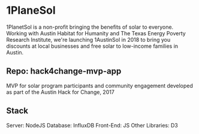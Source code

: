 # 1PlaneSol
  1PlanetSol is a non-profit bringing the benefits of solar to everyone.  Working with Austin Habitat for Humanity and The Texas Energy Poverty Research Institute, we're launching 1AustinSol in 2018 to bring you discounts at local businesses and free solar to low-income families in Austin.

## Repo: hack4change-mvp-app
  MVP for solar program participants and community engagement developed as part of the Austin Hack for Change, 2017

## Stack
  Server: NodeJS
  Database: InfluxDB
  Front-End: JS
  Other Libraries: D3
